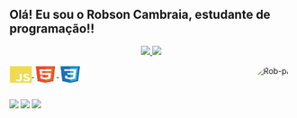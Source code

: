 ## Olá! Eu sou o Robson Cambraia, estudante de programação!!
<div align="center">
  <a href="https://github.com/RobsonMCambraia">
  <img height="160em" src="https://github-readme-stats.vercel.app/api?username=RobsonMCambraia&show_icons=true&theme=dark&include_all_commits=true&count_private=true"/>
  <img height="160em" src="https://github-readme-stats.vercel.app/api/top-langs/?username=RobsonMCambraia&layout=compact&langs_count=7&theme=dark"/>
</div>
<div style="display: inline_block"><br>
  <img align="center" alt="Rob-Js" height="30" width="40" src="https://raw.githubusercontent.com/devicons/devicon/master/icons/javascript/javascript-plain.svg">
  <img align="center" alt="Rob-HTML" height="30" width="40" src="https://raw.githubusercontent.com/devicons/devicon/master/icons/html5/html5-original.svg">
  <img align="center" alt="Rob-CSS" height="30" width="40" src="https://raw.githubusercontent.com/devicons/devicon/master/icons/css3/css3-original.svg">
    <img align="right" alt="Rob-pic" height="190" style="border-radius:50px;" src="https://octocat-generator-assets.githubusercontent.com/my-octocat-1636060622029.png">

</div>

##

<div> 
  <a href="https://instagram.com/robson.jpeg" target="_blank"><img src="https://img.shields.io/badge/-Instagram-%23E4405F?style=for-the-badge&logo=instagram&logoColor=white" target="_blank"></a>
  <a href = "mailto:robson.mcambraia23@gmail.com"><img src="https://img.shields.io/badge/-Gmail-%23333?style=for-the-badge&logo=gmail&logoColor=white" target="_blank"></a>
  <a href="https://www.linkedin.com/in/robson-m-cambraia/" target="_blank"><img src="https://img.shields.io/badge/-LinkedIn-%230077B5?style=for-the-badge&logo=linkedin&logoColor=white" target="_blank"></a>
 
</div>
